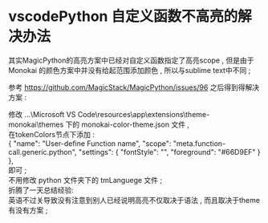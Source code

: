 # vscodePython 自定义函数不高亮的解决办法 

其实MagicPython的高亮方案中已经对自定义函数指定了高亮scope , 但是由于 Monokai 的颜色方案中并没有给起范围添加颜色 , 所以与sublime text中不同 ; 

参考 https://github.com/MagicStack/MagicPython/issues/96 之后得到得解决方案 : 

修改 ...\Microsoft VS Code\resources\app\extensions\theme-monokai\themes 下的 monokai-color-theme.json 文件 ,   
在tokenColors节点下添加 :  
		{
			"name": "User-define Function name",
			"scope": "meta.function-call.generic.python",
			"settings": {
				"fontStyle": "",
				"foreground": "#66D9EF"
			}
		},	
即可 ;  
不用修改 python 文件夹下的 tmLanguege 文件 ;  
折腾了一天总结经验:      
英语不过关导致没有注意到别人已经说明高亮不仅取决于语法 , 而且取决于theme有没有方案 ;  


